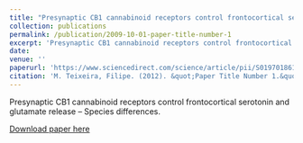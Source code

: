 ```yaml
---
title: "Presynaptic CB1 cannabinoid receptors control frontocortical serotonin and glutamate release – Species differences."
collection: publications
permalink: /publication/2009-10-01-paper-title-number-1
excerpt: 'Presynaptic CB1 cannabinoid receptors control frontocortical serotonin and glutamate release – Species differences.'
date:
venue: ''
paperurl: 'https://www.sciencedirect.com/science/article/pii/S0197018612001696'
citation: 'M. Teixeira, Filipe. (2012). &quot;Paper Title Number 1.&quot; <i>Journal 1</i>. 1(1).'
---
```

Presynaptic CB1 cannabinoid receptors control frontocortical serotonin and glutamate release – Species differences.

[Download paper here](https://www.sciencedirect.com/science/article/pii/S0197018612001696)
